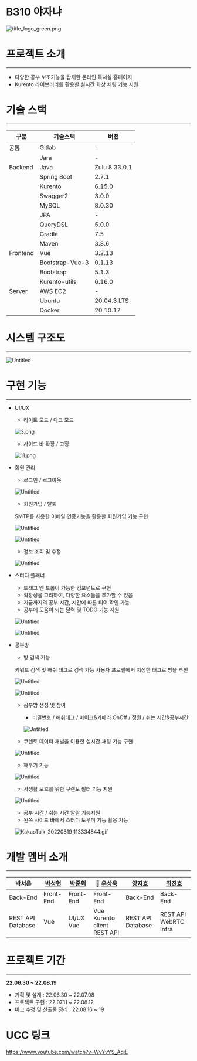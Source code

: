# B310 야자냐

![title_logo_green.png](image/title_logo_green.png)

# 프로젝트 소개

---

- 다양한 공부 보조기능을 탑재한 온라인 독서실 홈페이지
- Kurento 라이브러리를 활용한 실시간 화상 채팅 기능 지원

# 기술 스택

---

| 구분 | 기술스택 | 버전 |
| --- | --- | --- |
| 공통 | Gitlab | - |
|  | Jara | - |
| Backend | Java  | Zulu 8.33.0.1 |
|  | Spring Boot | 2.7.1 |
|  | Kurento | 6.15.0 |
|  | Swagger2 | 3.0.0 |
|  | MySQL | 8.0.30 |
|  | JPA | - |
|  | QueryDSL | 5.0.0 |
|  | Gradle | 7.5 |
|  | Maven | 3.8.6 |
| Frontend | Vue | 3.2.13 |
|  | Bootstrap-Vue-3 | 0.1.13 |
|  | Bootstrap | 5.1.3 |
|  | Kurento-utils | 6.16.0 |
| Server | AWS EC2 | - |
|  | Ubuntu | 20.04.3 LTS |
|  | Docker | 20.10.17 |

# 시스템 구조도

---

![Untitled](image/Untitled.png)

# 구현 기능

---

- UI/UX
    - 라이트 모드 / 다크 모드
    
    ![3.png](image/3.png)
    
    - 사이드 바 확장 / 고정
    
    ![11.png](image/11.png)
    
- 회원 관리
    - 로그인 / 로그아웃
    
    ![Untitled](image/Untitled%201.png)
    
    - 회원가입 / 탈퇴
    
    SMTP를 사용한 이메일 인증기능을 활용한 회원가입 기능 구현
    
    ![Untitled](image/Untitled%202.png)
    
    ![Untitled](image/Untitled%203.png)
    
    - 정보 조회 및 수정
    
    ![Untitled](image/Untitled%204.png)
    
- 스터디 플래너
    - 드래그 앤 드롭이 가능한 컴포넌트로 구현
    - 확장성을 고려하여, 다양한 요소들을 추가할 수 있음
    - 지금까지의 공부 시간, 시간에 따른 티어 확인 가능
    - 공부에 도움이 되는 달력 및 TODO 기능 지원
    
    ![Untitled](image/Untitled%205.png)
    
    ![Untitled](image/Untitled%206.png)
    
- 공부방
    - 방 검색 기능
    
    키워드 검색 및 해쉬 태그로 검색 가능
    사용자 프로필에서 지정한 태그로 방을 추천
    
    ![Untitled](image/Untitled%207.png)
    
    ![Untitled](image/Untitled%208.png)
    
    - 공부방 생성 및 참여
        - 비밀번호 / 해쉬태그 / 마이크&카메라 OnOff / 정원 / 쉬는 시간&공부시간
        
        ![Untitled](image/Untitled%209.png)
        
    - 쿠렌토 데이터 채널을 이용한 실시간 채팅 기능 구현
    
    ![Untitled](image/Untitled%2010.png)
    
    - 깨우기 기능
    
    ![Untitled](image/Untitled%2011.png)
    
    - 사생활 보호를 위한 쿠렌토 필터 기능 지원
    
    ![Untitled](image/Untitled%2012.png)
    
    - 공부 시간 / 쉬는 시간 알람 기능지원
    - 왼쪽 사이드 바에서 스터디 도우미 기능 활용 가능
    
    ![KakaoTalk_20220819_113334844.gif](image/KakaoTalk_20220819_113334844.gif)
    

# 개발 멤버 소개

---

| 박서은 | [박성현](https://github.com/giftanchovy) | [박준혁](https://github.com/inte99ral) | 👑 [우상욱](https://github.com/YeoUlFox) | [양지호](https://github.com/jihoyangKR) | [최진호](https://github.com/turtlebooster) |
| --- | --- | --- | --- | --- | --- |
| Back-End | Front-End | Front-End | Front-End | Back-End | Back-End |
| REST API  Database | Vue | UI/UX  Vue | Vue  Kurento client  REST API | REST API  Database | REST API  WebRTC  Infra |

# 프로젝트 기간

---

**22.06.30 ~ 22.08.19**

- 기획 및 설계 : 22.06.30 ~ 22.07.08
- 프로젝트 구현 : 22.07.11 ~ 22.08.12
- 버그 수정 및 산출물 정리 : 22.08.16 ~ 19

# UCC 링크

https://www.youtube.com/watch?v=WvYvYS_AqiE
